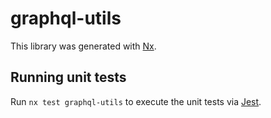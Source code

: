 # graphql-utils

This library was generated with [Nx](https://nx.dev).

## Running unit tests

Run `nx test graphql-utils` to execute the unit tests via [Jest](https://jestjs.io).
